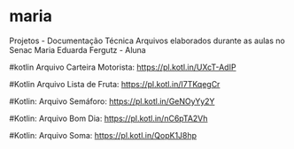 # maria
Projetos - Documentação Técnica
Arquivos elaborados durante as aulas no Senac
Maria Eduarda Fergutz - Aluna

#kotlin
Arquivo Carteira Motorista: https://pl.kotl.in/UXcT-AdIP

#Kotlin
Arquivo Lista de Fruta: https://pl.kotl.in/I7TKqegCr

#Kotlin:
Arquivo Semáforo: https://pl.kotl.in/GeNOyYy2Y

#Kotlin:
Arquivo Bom Dia: https://pl.kotl.in/nC6pTA2Vh

#Kotlin:
Arquivo Soma: https://pl.kotl.in/QopK1J8hp
